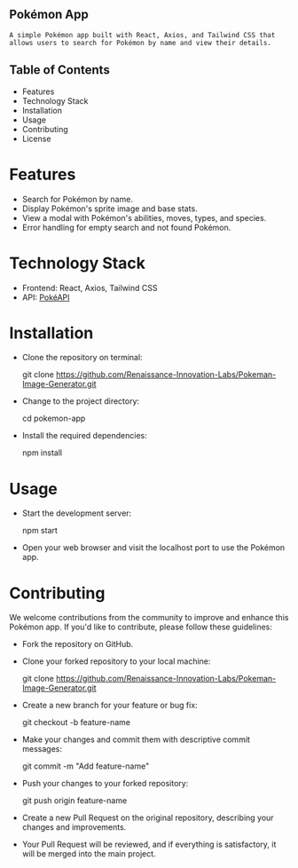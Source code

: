 ## Pokémon App

    A simple Pokémon app built with React, Axios, and Tailwind CSS that allows users to search for Pokémon by name and view their details.



## Table of Contents
* Features
* Technology Stack
* Installation
* Usage
* Contributing
* License

# Features
- Search for Pokémon by name.
- Display Pokémon's sprite image and base stats.
- View a modal with Pokémon's abilities, moves, types, and species.
- Error handling for empty search and not found Pokémon.

# Technology Stack
- Frontend: React, Axios, Tailwind CSS
- API: [PokéAPI](https://pokeapi.co/)


# Installation
- Clone the repository on terminal:

    git clone https://github.com/Renaissance-Innovation-Labs/Pokeman-Image-Generator.git

- Change to the project directory:

    cd pokemon-app

- Install the required dependencies:

    npm install


# Usage
- Start the development server:

    npm start

- Open your web browser and visit the localhost port to use the Pokémon app.

# Contributing
   We welcome contributions from the community to improve and enhance this Pokémon app. If you'd like to contribute, please follow these guidelines:

- Fork the repository on GitHub.

- Clone your forked repository to your local machine:

    git clone https://github.com/Renaissance-Innovation-Labs/Pokeman-Image-Generator.git

- Create a new branch for your feature or bug fix:

    git checkout -b feature-name

- Make your changes and commit them with descriptive commit messages:

    git commit -m "Add feature-name"

- Push your changes to your forked repository:

    git push origin feature-name

- Create a new Pull Request on the original repository, describing your changes and improvements.

- Your Pull Request will be reviewed, and if everything is satisfactory, it will be merged into the main project.
